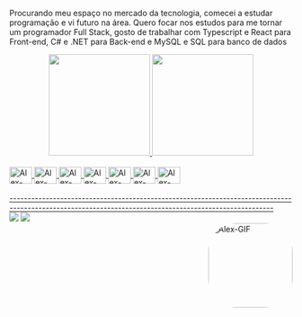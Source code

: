 Procurando meu espaço no mercado da tecnologia, comecei a estudar programação e vi futuro na área. Quero focar nos estudos para me tornar um programador Full Stack, gosto de trabalhar com Typescript e React para Front-end, C# e .NET para Back-end e MySQL e SQL para banco de dados 
<div align="center">
  <a href="https://github.com/alexandresevilha1">
  <img height="180em" src="https://github-readme-stats.vercel.app/api?username=alexandresevilha1&show_icons=true&theme=tokyonight&include_all_commits=true&count_private=true"/>
  <img height="180em" src="https://github-readme-stats.vercel.app/api/top-langs/?username=alexandresevilha1&layout=compact&langs_count=7&theme=tokyonight"/>
</div>
 
<div style="display: inline_block"><br>
  <img align="center" alt="Alex-HTML" height="30" width="40" src="https://cdn.jsdelivr.net/gh/devicons/devicon/icons/html5/html5-original.svg">
  <img align="center" alt="Alex-CSS" height="30" width="40" src="https://cdn.jsdelivr.net/gh/devicons/devicon/icons/css3/css3-original.svg">
  <img align="center" alt="Alex-Javascript" height="30" width="40" src="https://cdn.jsdelivr.net/gh/devicons/devicon/icons/javascript/javascript-original.svg">
  <img align="center" alt="Alex-React" height="30" width="40" src="https://cdn.jsdelivr.net/gh/devicons/devicon/icons/react/react-original.svg">
  <img align="center" alt="Alex-Typescript" height="30" width="40" src="https://cdn.jsdelivr.net/gh/devicons/devicon/icons/typescript/typescript-original.svg">
  <img align="center" alt="Alex-Csharp" height="30" width="40" src="https://cdn.jsdelivr.net/gh/devicons/devicon/icons/csharp/csharp-original.svg">
  <img align="center" alt="Alex-Dotnetcore" height="30" width="40" src="https://cdn.jsdelivr.net/gh/devicons/devicon/icons/dotnetcore/dotnetcore-original.svg">
</div><br>
  -------------------------------------------------------------------------------------------------------------------------------------------------------
  <div>
<a href = "mailto:alexandre.sevilha1@gmail.com"><img src="https://img.shields.io/badge/-Gmail-%23333?style=for-the-badge&logo=gmail&logoColor=red" target="_blank"></a>
<a href = "https://www.linkedin.com/in/alexandresevilha1/"><img src="https://img.shields.io/badge/LinkedIn-0077B5?style=for-the-badge&logo=linkedin&logoColor=white" target="_blank"></a>
</div>
  
<img align="right" alt="Alex-GIF" height="150" style="border-radius:50px;" src="https://c.tenor.com/sjTVlkK8U8IAAAAC/quiet-resolve-darks-souls.gif">
  
  
